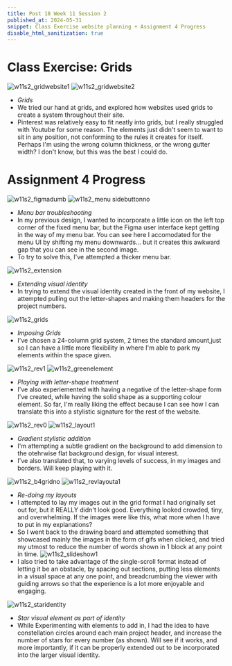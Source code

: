 ```yaml
---
title: Post 18 Week 11 Session 2
published_at: 2024-05-31
snippet: Class Exercise website planning + Assignment 4 Progress
disable_html_sanitization: true
---
```

# **Class Exercise: Grids**
![w11s2_gridwebsite1](/w11s2/w11s2_gridwebsite1.png)
![w11s2_gridwebsite2](/w11s2/w11s2_gridwebsite2.png)
- *Grids*
- We tried our hand at grids, and explored how websites used grids to create a system throughout their site.
- Pinterest was relatively easy to fit neatly into grids, but I really struggled with Youtube for some reason. The elements just didn't seem to want to sit in any position, not conforming to the rules it creates for itself. Perhaps I'm using the wrong column thickness, or the wrong gutter width? I don't know, but this was the best I could do. 

# **Assignment 4 Progress**
![w11s2_figmadumb](/w11s2/w11s2_figmadumb.png)
![w11s2_menu sidebuttonno](/w11s2/w11s2_menusidebuttonno.jpg)
- *Menu bar troubleshooting*
- In my previous design, I wanted to incorporate a little icon on the left top corner of the fixed menu bar, but the Figma user interface kept getting in the way of my menu bar. You can see here I accomodated for the menu UI by shifting my menu downwards... but it creates this awkward gap that you can see in the second image. 
- To try to solve this, I've attempted a thicker menu bar.

![w11s2_extension](/w11s2/w11s2_extension.png)
- *Extending visual identity*
- In trying to extend the visual identity created in the front of my website, I attempted pulling out the letter-shapes and making them headers for the project numbers. 

![w11s2_grids](/w11s2/w11s2_grids.png)
- *Imposing Grids*
- I've chosen a 24-column grid system, 2 times the standard amount,just so I can have a little more flexibility in where I'm able to park my elements within the space given.

![w11s2_rev1](/w11s2/w11s2_rev1.png)
![w11s2_greenelement](/w11s2/w11s2_greenelement.png)
- *Playing with letter-shape treatment*
- I've also experiemented with having a negative of the letter-shape form I've created, while having the solid shape as a supporting colour element. So far, I'm really liking the effect because I can see how I can translate this into a stylistic signature for the rest of the website.

![w11s2_rev0](/w01s2/w11s2_rev0.png)
![w11s2_layout1](/w11s2/w11s2_layout1.jpg)
- *Gradient stylistic addition*
- I'm attempting a subtle gradient on the background to add dimension to the otehrwise flat background design, for visual interest.
- I've also translated that, to varying levels of success, in my images and borders. Will keep playing with it.

![w11s2_b4gridno](/w11s2/w11s2_b4gridno.png)
![w11s2_revlayouta1](/w11s2/w11s2_revlayouta1.jpg)
- *Re-doing my layouts*
- I attempted to lay my images out in the grid format I had originally set out for, but it REALLY didn't look good. Everything looked crowded, tiny, and overwhelming. If the images were like this, what more when I have to put in my explanations?
- So I went back to the drawing board and attempted something that showcased mainly the images in the form of gifs when clicked, and tried my utmost to reduce the number of words shown in 1 block at any point in time.
![w11s2_slideshow1](/w11s2/w11s2_slideshow1.jpg)
- I also tried to take advantage of the single-scroll format instead of letting it be an obstacle, by spacing out sections, putting less elements in a visual space at any one point, and breadcrumbing the viewer with guiding arrows so that the experience is a lot more enjoyable and engaging.

![w11s2_staridentity](/w11s2/w11s2_staridentity.jpg)
- *Star visual element as part of identity*
- While Experimenting with elements to add in, I had the idea to have constellation circles around each main project header, and increase the number of stars for every number (as shown). Will see if it works, and more importantly, if it can be properly extended out to be incorporated into the larger visual identity.